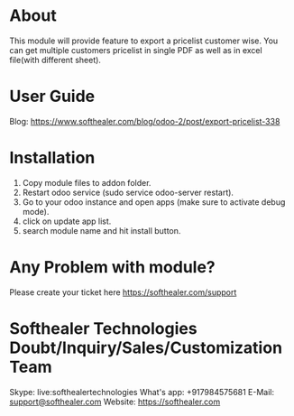 About
============
This module will provide feature to export a pricelist customer wise. You can get multiple customers pricelist in single PDF as well as in excel file(with different sheet).

User Guide
============
Blog: https://www.softhealer.com/blog/odoo-2/post/export-pricelist-338
                
Installation
============
1) Copy module files to addon folder.
2) Restart odoo service (sudo service odoo-server restart).
3) Go to your odoo instance and open apps (make sure to activate debug mode).
4) click on update app list. 
5) search module name and hit install button.

Any Problem with module?
=====================================
Please create your ticket here https://softhealer.com/support

Softhealer Technologies Doubt/Inquiry/Sales/Customization Team
=====================================
Skype: live:softhealertechnologies
What's app: +917984575681
E-Mail: support@softhealer.com
Website: https://softhealer.com

